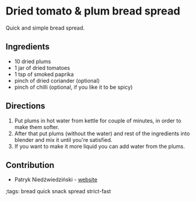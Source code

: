 # Dried tomato & plum bread spread

Quick and simple bread spread.

## Ingredients

- 10 dried plums
- 1 jar of dried tomatoes
- 1 tsp of smoked paprika
- pinch of dried coriander (optional)
- pinch of chilli (optional, if you like it to be spicy)

## Directions

1. Put plums in hot water from kettle for couple of minutes, in order to make them softer.
2. After that put plums (without the water) and rest of the ingredients into blender and mix it until you're satisfied.
3. If you want to make it more liquid you can add water from the plums.

## Contribution

- Patryk Niedźwiedziński - [website](https://niedzwiedzinski.cyou)

;tags: bread quick snack spread strict-fast
